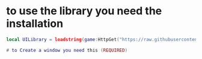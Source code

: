 # to use the library you need the installation
```lua
local UILibrary = loadstring(game:HttpGet("https://raw.githubusercontent.com/sederyttv-scripter/SederYttvUiLibrary-/refs/heads/main/Skeder"))()

# to Create a window you need this (REQUIRED)

